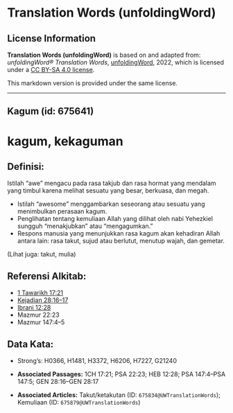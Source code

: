 # Translation Words (unfoldingWord)

## License Information

**Translation Words (unfoldingWord)** is based on and adapted from: _unfoldingWord® Translation Words_, [unfoldingWord](https://unfoldingword.org/utw), 2022, which is licensed under a [CC BY-SA 4.0 license](https://creativecommons.org/licenses/by-sa/4.0/legalcode.en).

This markdown version is provided under the same license.



--------------------------------

## Kagum (id: 675641)

kagum, kekaguman
================

Definisi:
---------

Istilah “awe” mengacu pada rasa takjub dan rasa hormat yang mendalam yang timbul karena melihat sesuatu yang besar, berkuasa, dan megah.

* Istilah “awesome” menggambarkan seseorang atau sesuatu yang menimbulkan perasaan kagum.
* Penglihatan tentang kemuliaan Allah yang dilihat oleh nabi Yehezkiel sungguh “menakjubkan” atau “mengagumkan.”
* Respons manusia yang menunjukkan rasa kagum akan kehadiran Allah antara lain: rasa takut, sujud atau berlutut, menutup wajah, dan gemetar.

(Lihat juga: takut, mulia)

Referensi Alkitab:
------------------

* [1 Tawarikh 17:21](https://ref.ly/1Chr0:0)
* [Kejadian 28:16–17](https://ref.ly/Gen28:16-Gen28:17)
* [Ibrani 12:28](https://ref.ly/Heb12:28)
* Mazmur 22:23
* Mazmur 147:4–5

Data Kata:
----------

* Strong’s: H0366, H1481, H3372, H6206, H7227, G21240

* **Associated Passages:** 1CH 17:21; PSA 22:23; HEB 12:28; PSA 147:4–PSA 147:5; GEN 28:16–GEN 28:17
* **Associated Articles:** Takut/ketakutan (ID: `675834@UWTranslationWords`); Kemuliaan (ID: `675879@UWTranslationWords`)

